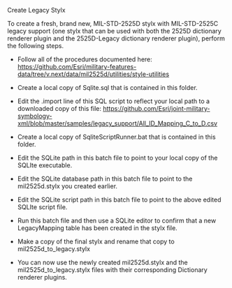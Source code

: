 Create Legacy Stylx

To create a fresh, brand new, MIL-STD-2525D stylx with MIL-STD-2525C legacy support (one stylx that can be used with both the 2525D dictionary renderer plugin and the 2525D-Legacy dictionary renderer plugin), perform the following steps.

* Follow all of the procedures documented here: https://github.com/Esri/military-features-data/tree/v.next/data/mil2525d/utilities/style-utilities
* Create a local copy of Sqlite.sql that is contained in this folder. 
* Edit the .import line of this SQL script to reflect your local path to a downloaded copy of this file: https://github.com/Esri/joint-military-symbology-xml/blob/master/samples/legacy_support/All_ID_Mapping_C_to_D.csv
* Create a local copy of SqliteScriptRunner.bat that is contained in this folder. 
* Edit the SQLite path in this batch file to point to your local copy of the SQLIte executable.
* Edit the SQLite database path in this batch file to point to the mil2525d.stylx you created earlier.
* Edit the SQLite script path in this batch file to point to the above edited SQLIte script file.
* Run this batch file and then use a SQLite editor to confirm that a new LegacyMapping table has been created in the stylx file.
* Make a copy of the final stylx and rename that copy to mil2525d_to_legacy.stylx

* You can now use the newly created mil2525d.stylx and the mil2525d_to_legacy.stylx files with their corresponding Dictionary renderer plugins.
